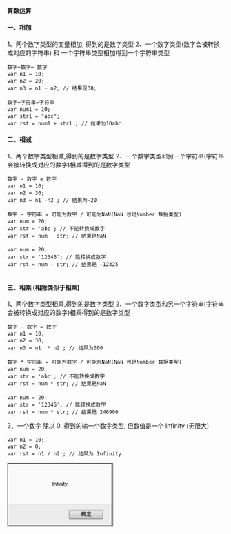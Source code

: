 #### 算数运算


#### 一、相加
1、两个数字类型的变量相加, 得到的是数字类型
2、一个数字类型(数字会被转换成对应的字符串) 和 一个字符串类型相加得到一个字符串类型

```
数字+数字= 数字
var n1 = 10;
var n2 = 20;
var n3 = n1 + n2; // 结果是30;

数字+字符串=字符串
var num1 = 10;
var str1 = "abc";
var rst = num1 + str1 ; // 结果为10abc
```


#### 二、相减
1、两个数字类型相减,得到的是数字类型
2、一个数字类型和另一个字符串(字符串会被转换成对应的数字)相减得到的是数字类型

```
数字 - 数字 = 数字
var n1 = 10;
var n2 = 30;
var n3 = n1 -n2 ; // 结果为-20

数字 - 字符串 = 可能为数字 / 可能为NaN(NaN 也是Number 数据类型)
var num = 20;
var str = 'abc'; // 不能转换成数字
var rst = num - str; // 结果是NaN

var num = 20;
var str = '12345'; // 能转换成数字
var rst = num - str; // 结果是 -12325
 
```


#### 三、相乘 (相除类似于相乘)
1、两个数字类型相乘,得到的是数字类型
2、一个数字类型和另一个字符串(字符串会被转换成对应的数字)相乘得到的是数字类型

```
数字 - 数字 = 数字
var n1 = 10;
var n2 = 30;
var n3 = n1  * n2 ; // 结果为300

数字 * 字符串 = 可能为数字 / 可能为NaN(NaN 也是Number 数据类型)
var num = 20;
var str = 'abc'; // 不能转换成数字
var rst = num * str; // 结果是NaN

var num = 20;
var str = '12345'; // 能转换成数字
var rst = num * str; // 结果是 246900
```

3、一个数字 除以 0, 得到的输一个数字类型, 但数值是一个 Infinity (无限大)
```
var n1 = 10;
var n2 = 0;
var rst = n1 / n2 ; // 结果为 Infinity
```
![](/assets/Snip20190115_1.png)






